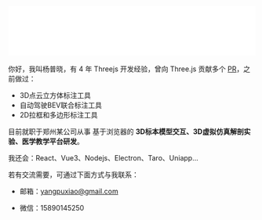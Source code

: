 <img src="./public/hey.svg" width="880" height="100">

你好，我叫杨普晓，有 4 年 Threejs 开发经验，曾向 Three.js 贡献多个 [PR](https://github.com/mrdoob/three.js/commits?author=puxiao)，之前做过：

* 3D点云立方体标注工具
* 自动驾驶BEV联合标注工具
* 2D拉框和多边形标注工具 

目前就职于郑州某公司从事 基于浏览器的 **3D标本模型交互、3D虚拟仿真解剖实验、医学教学平台研发**。

我还会：React、Vue3、Nodejs、Electron、Taro、Uniapp...

若有交流需要，可通过下面方式与我联系：

* 邮箱：yangpuxiao@gmail.com

* 微信：15890145250


